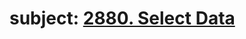 # subject: <a href="https://leetcode.com/problems/select-data/description/?envType=study-plan-v2&envId=introduction-to-pandas&lang=pythondata">2880. Select Data</a>
